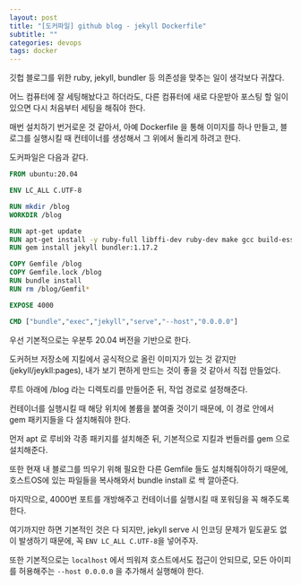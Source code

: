 ```yaml
---
layout: post
title: "[도커파일] github blog - jekyll Dockerfile"
subtitle: ""
categories: devops
tags: docker
---
```


깃헙 블로그를 위한 ruby, jekyll, bundler 등 의존성을 맞추는 일이 생각보다 귀찮다.

어느 컴퓨터에 잘 세팅해놨다고 하더라도, 다른 컴퓨터에 새로 다운받아 포스팅 할 일이 있으면 다시 처음부터 세팅을 해줘야 한다.

매번 설치하기 번거로운 것 같아서, 아예 Dockerfile 을 통해 이미지를 하나 만들고, 블로그를 실행시킬 때 컨테이너를 생성해서 그 위에서 돌리게 하려고 한다.

도커파일은 다음과 같다.

```Dockerfile
FROM ubuntu:20.04

ENV LC_ALL C.UTF-8

RUN mkdir /blog
WORKDIR /blog

RUN apt-get update
RUN apt-get install -y ruby-full libffi-dev ruby-dev make gcc build-essential
RUN gem install jekyll bundler:1.17.2 

COPY Gemfile /blog
COPY Gemfile.lock /blog
RUN bundle install
RUN rm /blog/Gemfil*

EXPOSE 4000

CMD ["bundle","exec","jekyll","serve","--host","0.0.0.0"]
```

우선 기본적으로는 우분투 20.04 버전을 기반으로 한다.

도커허브 저장소에 지킬에서 공식적으로 올린 이미지가 있는 것 같지만(jekyll/jeykll:pages), 내가 보기 편하게 만드는 것이 좋을 것 같아서 직접 만들었다.

루트 아래에 /blog 라는 디렉토리를 만들어준 뒤, 작업 경로로 설정해준다.

컨테이너를 실행시킬 때 해당 위치에 볼륨을 붙여줄 것이기 때문에, 이 경로 안에서 gem 패키지들을 다 설치해줘야 한다.

먼저 apt 로 루비와 각종 패키지를 설치해준 뒤, 기본적으로 지킬과 번들러를 gem 으로 설치해준다.

또한 현재 내 블로그를 띄우기 위해 필요한 다른 Gemfile 들도 설치해줘야하기 때문에, 호스트OS에 있는 파일들을 복사해와서 bundle install 로 싹 깔아준다.

마지막으로, 4000번 포트를 개방해주고 컨테이너를 실행시킬 때 포워딩을 꼭 해주도록 한다.

여기까지만 하면 기본적인 것은 다 되지만, jekyll serve 시 인코딩 문제가 밑도끝도 없이 발생하기 때문에, 꼭 ```ENV LC_ALL C.UTF-8```을 넣어주자.

또한 기본적으로는 ```localhost``` 에서 띄워져 호스트에서도 접근이 안되므로, 모든 아이피를 허용해주는 ```--host 0.0.0.0``` 을 추가해서 실행해야 한다.